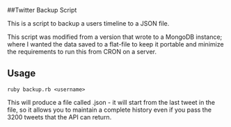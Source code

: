 ##Twitter Backup Script

This is a script to backup a users timeline to a JSON file.

This script was modified from a version that wrote to a MongoDB instance; where I wanted the data saved to a flat-file to keep it portable and minimize the requirements to run this from CRON on a server.

## Usage

`ruby backup.rb <username>`

This will produce a file called <username>.json - it will start from the last tweet in the file, so it allows you to maintain a complete history even if you pass the 3200 tweets that the API can return.
